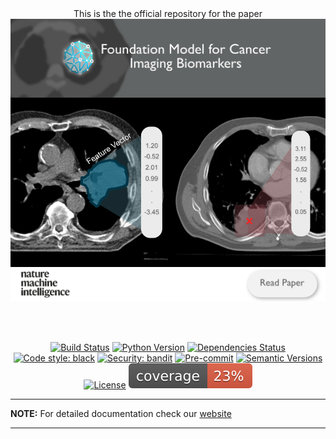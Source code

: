 
<center>
This is the the official repository for the paper

<br/>

</center>
<div style="display: flex; flex-direction: column; align-items: center;">
    <img src="./docs/assets/Header.png" style="width: 100%;"/>
    <div style="display: flex; justify-content: space-between; width: 100%;">
        <img src="./docs/assets/Mhub_image.png" style="width: 50%;"/>
        <img src="./docs/assets/Mhub_image2.png" style="width: 50%;"/>
    </div>
    <a href="https://www.nature.com/articles/s42256-024-00807-9"><img src="./docs/assets/readpaper_logo.png" style="width: 100%;"></a>
</div>

<br/><br/>
<div align="center">

[![Build Status](https://github.com/AIM-Harvard/foundation-cancer-image-biomarker/actions/workflows/build.yml/badge.svg)](https://github.com/AIM-Harvard/foundation-cancer-image-biomarker/actions/workflows/build.yml)
[![Python Version](https://img.shields.io/pypi/pyversions/foundation-cancer-image-biomarker.svg)](https://pypi.org/project/foundation-cancer-image-biomarker/)
[![Dependencies Status](https://img.shields.io/badge/dependencies-up%20to%20date-brightgreen.svg)](https://github.com/AIM-Harvard/foundation-cancer-image-biomarker/pulls?utf8=%E2%9C%93&q=is%3Apr%20author%3Aapp%2Fdependabot)
[![Code style: black](https://img.shields.io/badge/code%20style-black-000000.svg)](https://github.com/psf/black)
[![Security: bandit](https://img.shields.io/badge/security-bandit-green.svg)](https://github.com/PyCQA/bandit)
[![Pre-commit](https://img.shields.io/badge/pre--commit-enabled-brightgreen?logo=pre-commit&logoColor=white)](https://github.com/AIM-Harvard/foundation-cancer-image-biomarker/blob/master/.pre-commit-config.yaml)
[![Semantic Versions](https://img.shields.io/badge/%20%20%F0%9F%93%A6%F0%9F%9A%80-semantic--versions-e10079.svg)](https://github.com/AIM-Harvard/foundation-cancer-image-biomarker/releases)
[![License](https://img.shields.io/github/license/AIM-Harvard/foundation-cancer-image-biomarker)](https://github.com/AIM-Harvard/foundation-cancer-image-biomarker/blob/master/LICENSE)
[![Coverage](docs/assets/images/coverage.svg)](https://github.com/AIM-Harvard/foundation-cancer-image-biomarker/blob/master/docs/assets/images/coverage.svg)

</div>

---
**NOTE:**
 For detailed documentation check our [website](https://aim-harvard.github.io/foundation-cancer-image-biomarker/) 

---